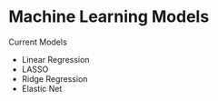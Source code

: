 # Machine Learning Models
Current Models
- Linear Regression
- LASSO
- Ridge Regression
- Elastic Net
